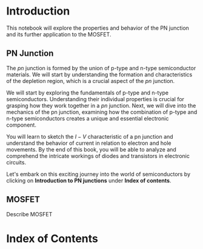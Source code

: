 # Introduction

This notebook will explore the properties and behavior of the PN junction and its further application to the MOSFET.

## PN Junction
The $pn$ junction is formed by the union of p-type and n-type semiconductor materials. We will start by understanding the formation and characteristics of the depletion region, which is a crucial aspect of the $pn$ junction. 

We will start by exploring the fundamentals of p-type and n-type semiconductors. Understanding their individual properties is crucial for grasping how they work together in a $pn$ junction. Next, we will dive into the mechanics of the pn junction, examining how the combination of p-type and n-type semiconductors creates a unique and essential electronic component.

You will learn to sketch the $I-V$ characteristic of a pn junction and understand the behavior of current in relation to electron and hole movements. By the end of this book, you will be able to analyze and comprehend the intricate workings of diodes and transistors in electronic circuits. 

Let's embark on this exciting journey into the world of semiconductors by clicking on **Introduction to PN junctions** under **Index of contents**.

## MOSFET

Describe MOSFET

# Index of Contents
```{tableofcontents}
```
